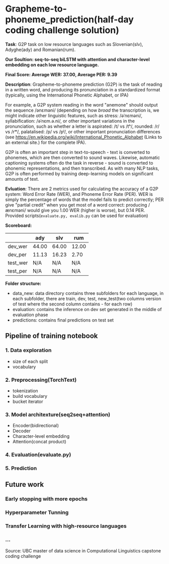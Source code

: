 # Grapheme-to-phoneme_prediction(half-day coding challenge solution)

**Task**: G2P task on low resource languages such as Slovenian(slv), Adyghe(ady) and Romanian(rum).

**Our Soultion: seq-to-seq biLSTM with attention and character-level embedding on each low resource language.**

**Final Score: Average WER: 37.00, Average PER: 9.39**

**Description**: Grapheme-to-phoneme prediction (G2P) is the task of reading in a written word, and producing its pronunciation in a standardized format (typically, using the International Phonetic Alphabet, or IPA)

For example, a G2P system reading in the word "anemone" should output the sequence /ənɛməni/ (depending on how *broad* the transcription is, we might indicate other linguistic features, such as stress: /əˈnɛməni/, syllabification: /əˈnɛm.ə.ni/, or other important variations in the pronunciation, such as whether a letter is aspirated: /t/ vs /tʰ/, rounded: /r/ vs /rʷ/, palatalised: /p/ vs /pʲ/, or other important pronunciation differences (see https://en.wikipedia.org/wiki/International_Phonetic_Alphabet (Links to an external site.) for the complete IPA).

G2P is often an important step in text-to-speech - text is converted to phonemes, which are then converted to sound waves.  Likewise, automatic captioning systems often do the task in reverse - sound is converted to phonemic representations, and then transcribed.  As with many NLP tasks, G2P is often performed by training deep-learning models on significant amounts of text.

**Evluation**: There are 2 metrics used for calculating the accuracy of a G2P system: Word Error Rate (WER), and Phoneme Error Rate (PER).  WER is simply the percentage of words that the model fails to predict correctly; PER give "partial credit" when you get most of a word correct: producing /ænɛməni/ would give you 1.00 WER (higher is worse), but 0.14 PER. Provided scripts(`evaluate.py, evalib.py` can be used for evaluation) 

**Scoreboard:**

||ady|slv|rum|
----|---|---|---
dev_wer |44.00|64.00|12.00|
dev_per |11.13|16.23|2.70|
test_wer|N/A|N/A|N/A|
test_per|N/A|N/A|N/A|

**Folder structure:**
- data_new: data directory contains three subfolders for each language, in each subfolder, there are train, dev, test, new_test(two columns version of test where the second column contains - for each row)
- evaluation: contains the inference on dev set generated in the middle of evaluation phase
- predictions: contains final predictions on test set


## Pipeline of training notebook

### 1. Data exploration
  - size of each split
  - vocabulary

### 2. Preprocessing(TorchText)
  - tokenization
  - build vocabulary
  - bucket iterator

### 3. Model architexture(seq2seq+attention)
  - Encoder(bidirectional)
  - Decoder
  - Character-level embedding
  - Attention(concat product)

### 4. Evaluation(evaluate.py)

### 5. Prediction

## Future work

### Early stopping with more epochs
### Hyperparameter Tunning
### Transfer Learning with high-resource languages
### ...


Source: UBC master of data science in Computational Linguistics capstone coding challenge
